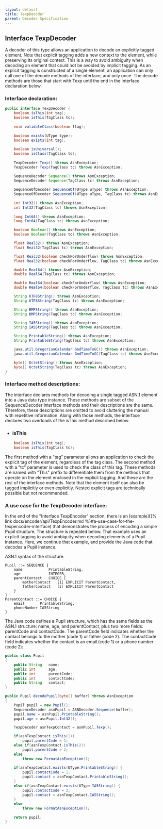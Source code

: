 ```yaml
---
layout: default
title: TexpDecoder
parent: Decoder Specification
---
```


## Interface TexpDecoder

A decoder of this type allows an application to decode an explicitly tagged element. Note that explicit tagging adds a new context to the element, while preserving its original context. This is a way to avoid ambiguity when decoding an element that could not be avoided by implicit tagging. As an explicit tagging is constructed of a single element, an application can only call one of the decode methods of the interface, and only once. The decode methods are those that start with Texp until the end in the interface declaration below.  

### <span class="subsection">Interface declaration:</span>
```java
public interface TexpDecoder {
	boolean isThis(int tag);
	boolean isThis(TagClass tc);
	
	void validateClass(boolean flag);
	
	boolean exists(UType type);
	boolean exists(int tag);
	
	boolean isUniversal();
	boolean isClass(TagClass tc);
	
	TexpDecoder Texp() throws AsnException;
	TexpDecoder Texp(TagClass tc) throws AsnException;

	SequenceDecoder Sequence() throws AsnException;
	SequenceDecoder Sequence(TagClass tc) throws AsnException;
	
	SequenceOfDecoder SequenceOf(UType uType) throws AsnException;
	SequenceOfDecoder SequenceOf(UType uType, TagClass tc) throws AsnException;
	
	int Int32() throws AsnException;
	int Int32(TagClass tc) throws AsnException;
	
	long Int64() throws AsnException;
	long Int64(TagClass tc) throws AsnException;

	boolean Boolean() throws AsnException;
	boolean Boolean(TagClass tc) throws AsnException;

	float Real32() throws AsnException;
	float Real32(TagClass tc) throws AsnException;

	float Real32(boolean checkForUnderflow) throws AsnException;
	float Real32(boolean checkForUnderflow, TagClass tc) throws AsnException;

	double Real64() throws AsnException;
	double Real64(TagClass tc) throws AsnException;

	double Real64(boolean checkForUnderflow) throws AsnException;
	double Real64(boolean checkForUnderflow, TagClass tc) throws AsnException;

	String UTF8String() throws AsnException;
	String UTF8String(TagClass tc) throws AsnException;

	String BMPString() throws AsnException;
	String BMPString(TagClass tc) throws AsnException;

	String IA5String() throws AsnException;
	String IA5String(TagClass tc) throws AsnException;

	String PrintableString() throws AsnException;
	String PrintableString(TagClass tc) throws AsnException;

	java.util.GregorianCalendar GndTimeToGC() throws AsnException;
	java.util.GregorianCalendar GndTimeToGC(TagClass tc) throws AsnException;

	byte[] OctetString() throws AsnException;
	byte[] OctetString(TagClass tc) throws AsnException;
}
```
### <span class="subsection">Interface method descriptions:</span>

The interface declares methods for decoding a single tagged ASN.1 element into a Java data type instance. These methods are subset of the <span class="datatype">SequenceDecoder</span> interface methods and their descriptions are the same. Therefore, these descriptions are omitted to avoid cluttering the manual with repetitive information. Along with those methods, the interface declares two overloads of the <span class="method">isThis</span> method described below:

- ### <span class="method">isThis</span>  
```java
	boolean isThis(int tag);
	boolean isThis(TagClass tc);
```
The first method with a "tag" parameter allows an application to check the explicit tag of the element, regardless of the tag class. The second method with a "tc" parameter is used to check the class of this tag. These methods are named with "This" prefix to differentiate them from the methods that operate on the element enclosed in the explicit tagging. And these are the rest of the interface methods. Note that the element itself can also be tagged implicitly or even explicitly. Nested explicit tags are technically possible but not recommended.

### <span class="subsection">A use case for the TexpDecoder interface:</span>

In the end of the "Interface TexpEncoder" section, there is an [example]({% link docs/encoder/api/TexpEncoder.md %}#a-use-case-for-the-texpencoder-interface) that demonstrates the process of encoding a simple Pupil structure. The structure is repeated below. That example uses an explicit tagging to avoid ambiguity when decoding elements of a Pupil instance. Here, we continue that example, and provide the Java code that decodes a Pupil instance.

ASN.1 syntax of the structure:
```
Pupil ::= SEQUENCE {
    name            PrintableString,
    age             INTEGER,
    parentContact   CHOICE {
	    motherContact   [1] EXPLICIT ParentContact,
	    fatherContact   [2] EXPLICIT ParentContact
    }
}
ParentContact ::= CHOICE {
	email       PrintableString,
	phoneNumber IA5String
}
```
The Java code defines a <span class="datatype">Pupil</span> structure, which has the same fields as the ASN.1 structure: name, age, and parentContact, plus two more fields: parentCode and contactCode. The parentCode field indicates whether the contact belongs to the mother (code 1) or father (code 2). The contactCode field indicates whether the contact is an email (code 1) or a phone number (code 2):

```java
public class Pupil
{
	public String   name;
	public int      age;
	public int      parentCode;
	public int      contactCode;		
	public String   contact;
}

public Pupil decodePupil(byte[] buffer) throws AsnException
{
	Pupil pupil = new Pupil();
	SequenceDecoder asnPupil = ASNDecoder.Sequence(buffer);
	pupil.name = asnPupil.PrintableString();
	pupil.age = asnPupil.Int32();

	TexpDecoder asnTexpContact = asnPupil.Texp();

	if(asnTexpContact.isThis(1)) 
		pupil.parentCode = 1;
	else if(asnTexpContact.isThis(2))
		pupil.parentCode = 2;
	else
		throw new FormatAsnException();				
		
	if(asnTexpContact.exists(UType.PrintableString)) {
		pupil.contactCode = 1;
		pupil.contact = asnTexpContact.PrintableString();
	}
	else if(asnTexpContact.exists(UType.IA5String)) {
		pupil.contactCode = 2;
		pupil.contact = asnTexpContact.IA5String();
	}
	else
		throw new FormatAsnException();
		
	return pupil;
}
```